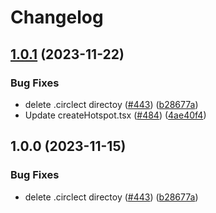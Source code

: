 # Changelog

## [1.0.1](https://github.com/surya-sudoboat/marketplace-app-image-hotspot-creator/compare/image-hotspot-creator-v1.0.0...image-hotspot-creator-v1.0.1) (2023-11-22)


### Bug Fixes

* delete .circlect directoy ([#443](https://github.com/surya-sudoboat/marketplace-app-image-hotspot-creator/issues/443)) ([b28677a](https://github.com/surya-sudoboat/marketplace-app-image-hotspot-creator/commit/b28677a412fbd5b603492ea7afe1ef5a8f4a8e72))
* Update createHotspot.tsx ([#484](https://github.com/surya-sudoboat/marketplace-app-image-hotspot-creator/issues/484)) ([4ae40f4](https://github.com/surya-sudoboat/marketplace-app-image-hotspot-creator/commit/4ae40f4365b6f5616160c862a2161425f805ccdf))

## 1.0.0 (2023-11-15)


### Bug Fixes

* delete .circlect directoy ([#443](https://github.com/contentful/marketplace-partner-apps/issues/443)) ([b28677a](https://github.com/contentful/marketplace-partner-apps/commit/b28677a412fbd5b603492ea7afe1ef5a8f4a8e72))
